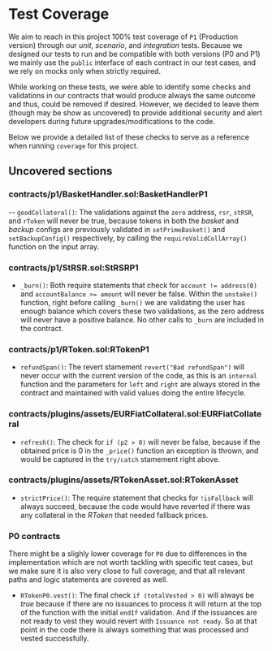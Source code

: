 # Test Coverage

We aim to reach in this project 100% test coverage of `P1` (Production version) through our  *unit*, *scenario*, and *integration* tests. Because we designed our tests to run and be compatible with both versions (P0 and P1) we mainly use the `public` interface of each contract in our test cases, and we rely on mocks only when strictly required. 

While working on these tests, we were able to identify some checks and validations in our contracts that would produce always the same outcome and thus, could be removed if desired. However, we decided to leave them (though may be show as uncovered) to provide additional security and alert developers during future upgrades/modifications to the code.

Below we provide a detailed list of these checks to serve as a reference when running `coverage` for this project.

## Uncovered sections

### contracts/p1/BasketHandler.sol:BasketHandlerP1
-- `goodCollateral()`: The validations against the `zero` address, `rsr`, `stRSR`, and `rToken` will never be true, because tokens in both the *basket* and *backup* configs are previously validated in `setPrimeBasket()` and `setBackupConfig()` respectively, by calling the `requireValidCollArray()` function on the input array.

### contracts/p1/StRSR.sol:StRSRP1
- `_burn()`:  Both require statements that check for `account != address(0)` and `accountBalance >= amount` will never be false. Within the `unstake()` function, right before calling `_burn()` we are validating the user has enough balance which covers these two validations, as the zero address will never have a positive balance. No other calls to `_burn` are included in the contract.

### contracts/p1/RToken.sol:RTokenP1
- `refundSpan()`: The revert stamement `revert("Bad refundSpan")` will never occur with the current version of the code, as this is an `internal` function and the parameters for `left` and `right` are always stored in the contract and maintained with valid values doing the entire lifecycle.

### contracts/plugins/assets/EURFiatCollateral.sol:EURFiatCollateral
- `refresh()`: The check for `if (p2 > 0)` will never be false, because if the obtained price is 0 in the `_price()`  function an exception is thrown, and would be captured in the `try/catch` stamement right above.

### contracts/plugins/assets/RTokenAsset.sol:RTokenAsset
- `strictPrice()`: The require statement that checks for `!isFallback` will always succeed, because the code would have reverted if there was any collateral in the *RToken* that needed fallback prices.

### P0 contracts

There might be a slighly lower coverage for `P0` due to differences in the implementation which are not worth tackling with specific test cases, but we make sure it is also very close to full coverage, and that all relevant paths and logic statements are covered as well.

- `RTokenP0.vest()`: The final check `if (totalVested > 0)` will always be *true* because if there are no issuances to process it will return at the top of the function with the initial `endIf` validation. And if the issuances are not ready to vest they would revert with `Issuance not ready`. So at that point in the code there is always something that was processed and vested successfully.


      